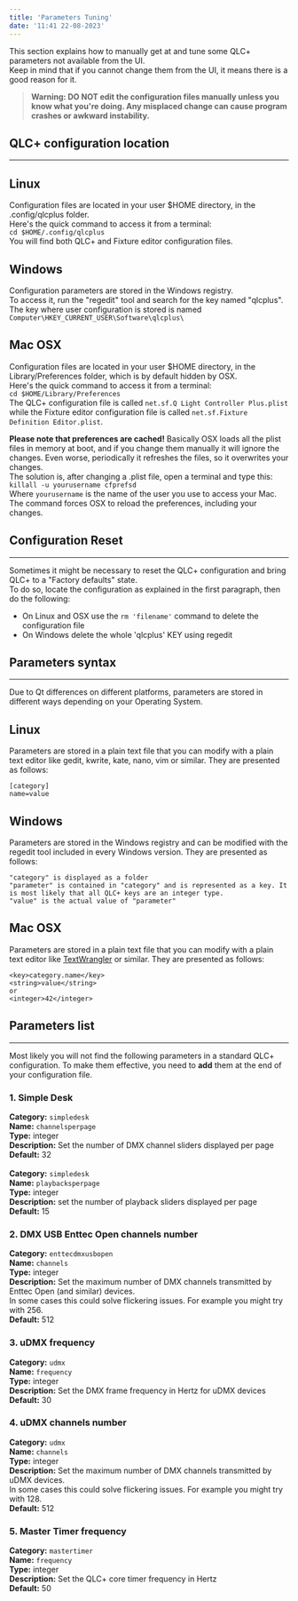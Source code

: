 ```yaml
---
title: 'Parameters Tuning'
date: '11:41 22-08-2023'
---
```


This section explains how to manually get at and tune some QLC+ parameters not available from the UI.  
Keep in mind that if you cannot change them from the UI, it means there is a good reason for it.

> **Warning: DO NOT edit the configuration files manually unless you know what you're doing. Any misplaced change can cause program crashes or awkward instability.**


## QLC+ configuration location
<hr>

Linux
-----

Configuration files are located in your user $HOME directory, in the .config/qlcplus folder.  
Here's the quick command to access it from a terminal:  
`cd $HOME/.config/qlcplus`  
You will find both QLC+ and Fixture editor configuration files.

Windows
-------

Configuration parameters are stored in the Windows registry.  
To access it, run the "regedit" tool and search for the key named "qlcplus".  
The key where user configuration is stored is named
`Computer\HKEY_CURRENT_USER\Software\qlcplus\`

Mac OSX
-------

Configuration files are located in your user $HOME directory, in the Library/Preferences folder, which is by default hidden by OSX.  
Here's the quick command to access it from a terminal:  
`cd $HOME/Library/Preferences`  
The QLC+ configuration file is called `net.sf.Q Light Controller Plus.plist` while the Fixture editor configuration file is called `net.sf.Fixture Definition Editor.plist`.  
  
**Please note that preferences are cached!** Basically OSX loads all the plist files in memory at boot, and if you change them manually it will ignore the changes. Even worse, periodically it refreshes the files, so it overwrites your changes.  
The solution is, after changing a .plist file, open a terminal and type this:  
`killall -u yourusername cfprefsd`  
Where `yourusername` is the name of the user you use to access your Mac. The command forces OSX to reload the preferences, including your changes.

## Configuration Reset
<hr>

Sometimes it might be necessary to reset the QLC+ configuration and bring QLC+ to a "Factory defaults" state.  
To do so, locate the configuration as explained in the first paragraph, then do the following:

* On Linux and OSX use the `rm 'filename'` command to delete the configuration file
* On Windows delete the whole 'qlcplus' KEY using regedit

## Parameters syntax
<hr>

Due to Qt differences on different platforms, parameters are stored in different ways depending on your Operating System.

Linux
-----

Parameters are stored in a plain text file that you can modify with a plain text editor like gedit, kwrite, kate, nano, vim or similar. They are presented as follows:

    [category]
    name=value

Windows
-------

Parameters are stored in the Windows registry and can be modified with the regedit tool included in every Windows version. They are presented as follows:

    "category" is displayed as a folder
    "parameter" is contained in "category" and is represented as a key. It is most likely that all QLC+ keys are an integer type.
    "value" is the actual value of "parameter"

Mac OSX
-------

Parameters are stored in a plain text file that you can modify with a plain text editor like [TextWrangler](https://www.barebones.com/products/textwrangler/) or similar. They are presented as follows:

    <key>category.name</key>
    <string>value</string>
    or
    <integer>42</integer>

## Parameters list
<hr>

Most likely you will not find the following parameters in a standard QLC+ configuration. To make them effective, you need to **add** them at the end of your configuration file.

### 1. Simple Desk

**Category:** `simpledesk`<br>
**Name:** `channelsperpage`<br>
**Type:** integer<br>
**Description:** Set the number of DMX channel sliders displayed per page<br>
**Default:** 32<br>
<br>
**Category:** `simpledesk`<br>
**Name:** `playbacksperpage`<br>
**Type:** integer<br>
**Description:** set the number of playback sliders displayed per page<br>
**Default:** 15<br>

### 2. DMX USB Enttec Open channels number

**Category:** `enttecdmxusbopen`<br>
**Name:** `channels`<br>
**Type:** integer<br>
**Description:** Set the maximum number of DMX channels transmitted by Enttec Open (and similar) devices.<br>
In some cases this could solve flickering issues. For example you might try with 256.<br>
**Default:** 512<br>

### 3. uDMX frequency

**Category:** `udmx`<br>
**Name:** `frequency`<br>
**Type:** integer<br>
**Description:** Set the DMX frame frequency in Hertz for uDMX devices<br>
**Default:** 30<br>

### 4. uDMX channels number

**Category:** `udmx`<br>
**Name:** `channels`<br>
**Type:** integer<br>
**Description:** Set the maximum number of DMX channels transmitted by uDMX devices.<br>
In some cases this could solve flickering issues. For example you might try with 128.<br>
**Default:** 512<br>

### 5. Master Timer frequency

**Category:** `mastertimer`<br>
**Name:** `frequency`<br>
**Type:** integer<br>
**Description:** Set the QLC+ core timer frequency in Hertz<br>
**Default:** 50<br>

